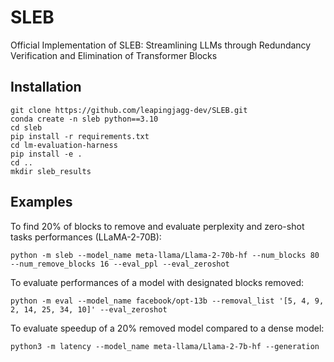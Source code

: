 # SLEB
Official Implementation of SLEB: Streamlining LLMs through Redundancy Verification and  Elimination of Transformer Blocks

## Installation

    git clone https://github.com/leapingjagg-dev/SLEB.git
    conda create -n sleb python==3.10
    cd sleb
    pip install -r requirements.txt
    cd lm-evaluation-harness
    pip install -e .
    cd ..
    mkdir sleb_results

## Examples

To find 20% of blocks to remove and evaluate perplexity and zero-shot tasks performances (LLaMA-2-70B):

    python -m sleb --model_name meta-llama/Llama-2-70b-hf --num_blocks 80 --num_remove_blocks 16 --eval_ppl --eval_zeroshot

To evaluate performances of a model with designated blocks removed:

    python -m eval --model_name facebook/opt-13b --removal_list '[5, 4, 9, 2, 14, 25, 34, 10]' --eval_zeroshot

To evaluate speedup of a 20% removed model compared to a dense model:

    python3 -m latency --model_name meta-llama/Llama-2-7b-hf --generation 